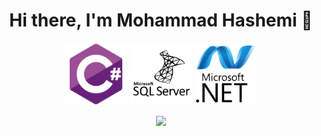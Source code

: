 <h1 align="center">Hi there, I'm Mohammad Hashemi 👋</h1>

<p align="center"> 
  <img src="https://raw.githubusercontent.com/devicons/devicon/master/icons/csharp/csharp-original.svg" alt="csharp" width="100" height="100" />
  <img src="https://raw.githubusercontent.com/devicons/devicon/9f4f5cdb393299a81125eb5127929ea7bfe42889/icons/microsoftsqlserver/microsoftsqlserver-plain-wordmark.svg" alt="sql server" width="100" height="100" />
  <img src="https://raw.githubusercontent.com/devicons/devicon/master/icons/dot-net/dot-net-original-wordmark.svg" width="100" height="100" />

</p>


<p align="center">
 <a href="#" alt="Mohammad Hashemi's github stats">
  <img src="https://github-readme-stats.vercel.app/api?username=mhashemi42&theme=tokyonight&show_icons=true" />
 </a>
</p>
